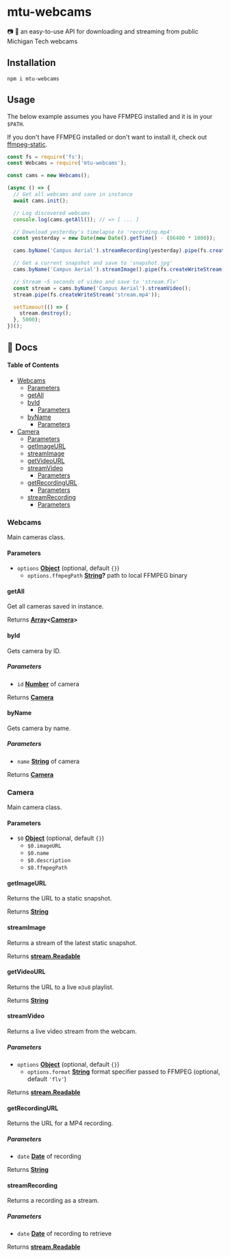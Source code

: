 # mtu-webcams

📷 🚨 an easy-to-use API for downloading and streaming from public Michigan Tech webcams

## Installation

`npm i mtu-webcams`

## Usage

The below example assumes you have FFMPEG installed and it is in your `$PATH`.

If you don't have FFMPEG installed or don't want to install it, check out [ffmpeg-static](https://www.npmjs.com/package/ffmpeg-static).

```javascript
const fs = require('fs');
const Webcams = require('mtu-webcams');

const cams = new Webcams();

(async () => {
  // Get all webcams and save in instance
  await cams.init();

  // Log discovered webcams
  console.log(cams.getAll()); // => [ ... ]

  // Download yesterday's timelapse to 'recording.mp4'
  const yesterday = new Date(new Date().getTime() - (86400 * 1000));

  cams.byName('Campus Aerial').streamRecording(yesterday).pipe(fs.createWriteStream('recording.mp4'));

  // Get a current snapshot and save to 'snapshot.jpg'
  cams.byName('Campus Aerial').streamImage().pipe(fs.createWriteStream('snapshot.jpg'));

  // Stream ~5 seconds of video and save to 'stream.flv'
  const stream = cams.byName('Campus Aerial').streamVideo();
  stream.pipe(fs.createWriteStream('stream.mp4'));

  setTimeout(() => {
    stream.destroy();
  }, 5000);
})();
```

## 📖 Docs

<!-- Generated by documentation.js. Update this documentation by updating the source code. -->

#### Table of Contents

-   [Webcams](#webcams)
    -   [Parameters](#parameters)
    -   [getAll](#getall)
    -   [byId](#byid)
        -   [Parameters](#parameters-1)
    -   [byName](#byname)
        -   [Parameters](#parameters-2)
-   [Camera](#camera)
    -   [Parameters](#parameters-3)
    -   [getImageURL](#getimageurl)
    -   [streamImage](#streamimage)
    -   [getVideoURL](#getvideourl)
    -   [streamVideo](#streamvideo)
        -   [Parameters](#parameters-4)
    -   [getRecordingURL](#getrecordingurl)
        -   [Parameters](#parameters-5)
    -   [streamRecording](#streamrecording)
        -   [Parameters](#parameters-6)

### Webcams

Main cameras class.

#### Parameters

-   `options` **[Object](https://developer.mozilla.org/docs/Web/JavaScript/Reference/Global_Objects/Object)**  (optional, default `{}`)
    -   `options.ffmpegPath` **[String](https://developer.mozilla.org/docs/Web/JavaScript/Reference/Global_Objects/String)?** path to local FFMPEG binary

#### getAll

Get all cameras saved in instance.

Returns **[Array](https://developer.mozilla.org/docs/Web/JavaScript/Reference/Global_Objects/Array)&lt;[Camera](#camera)>**

#### byId

Gets camera by ID.

##### Parameters

-   `id` **[Number](https://developer.mozilla.org/docs/Web/JavaScript/Reference/Global_Objects/Number)** of camera

Returns **[Camera](#camera)**

#### byName

Gets camera by name.

##### Parameters

-   `name` **[String](https://developer.mozilla.org/docs/Web/JavaScript/Reference/Global_Objects/String)** of camera

Returns **[Camera](#camera)**

### Camera

Main camera class.

#### Parameters

-   `$0` **[Object](https://developer.mozilla.org/docs/Web/JavaScript/Reference/Global_Objects/Object)**  (optional, default `{}`)
    -   `$0.imageURL`
    -   `$0.name`
    -   `$0.description`
    -   `$0.ffmpegPath`

#### getImageURL

Returns the URL to a static snapshot.

Returns **[String](https://developer.mozilla.org/docs/Web/JavaScript/Reference/Global_Objects/String)**

#### streamImage

Returns a stream of the latest static snapshot.

Returns **[stream.Readable](https://nodejs.org/api/stream.html#stream_class_stream_readable)**

#### getVideoURL

Returns the URL to a live `m3u8` playlist.

Returns **[String](https://developer.mozilla.org/docs/Web/JavaScript/Reference/Global_Objects/String)**

#### streamVideo

Returns a live video stream from the webcam.

##### Parameters

-   `options` **[Object](https://developer.mozilla.org/docs/Web/JavaScript/Reference/Global_Objects/Object)**  (optional, default `{}`)
    -   `options.format` **[String](https://developer.mozilla.org/docs/Web/JavaScript/Reference/Global_Objects/String)** format specifier passed to FFMPEG (optional, default `'flv'`)

Returns **[stream.Readable](https://nodejs.org/api/stream.html#stream_class_stream_readable)**

#### getRecordingURL

Returns the URL for a MP4 recording.

##### Parameters

-   `date` **[Date](https://developer.mozilla.org/docs/Web/JavaScript/Reference/Global_Objects/Date)** of recording

Returns **[String](https://developer.mozilla.org/docs/Web/JavaScript/Reference/Global_Objects/String)**

#### streamRecording

Returns a recording as a stream.

##### Parameters

-   `date` **[Date](https://developer.mozilla.org/docs/Web/JavaScript/Reference/Global_Objects/Date)** of recording to retrieve

Returns **[stream.Readable](https://nodejs.org/api/stream.html#stream_class_stream_readable)**
